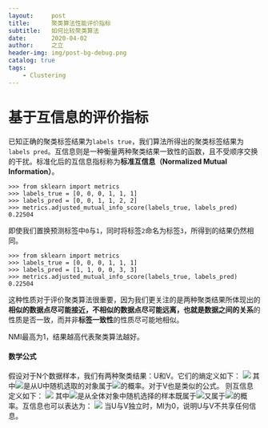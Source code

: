 ```yaml
---
layout:     post
title:      聚类算法性能评价指标
subtitle:   如何比较聚类算法
date:       2020-04-02
author:     之立
header-img: img/post-bg-debug.png
catalog: true
tags:
    - Clustering
---
```


# 基于互信息的评价指标
已知正确的聚类标签结果为`labels true`，我们算法所得出的聚类标签结果为`labels pred`。互信息则是一种衡量两种聚类结果一致性的函数，且不受顺序交换的干扰。标准化后的互信息指标称为**标准互信息（Normalized Mutual Information）**。

	>>> from sklearn import metrics
	>>> labels_true = [0, 0, 0, 1, 1, 1]
	>>> labels_pred = [0, 0, 1, 1, 2, 2]
	>>> metrics.adjusted_mutual_info_score(labels_true, labels_pred)
	0.22504

即使我们置换预测标签中`0`与`1`，同时将标签`2`命名为标签`3`，所得到的结果仍然相同。

	>>> from sklearn import metrics
	>>> labels_true = [0, 0, 0, 1, 1, 1]
	>>> labels_pred = [1, 1, 0, 0, 3, 3]
	>>> metrics.adjusted_mutual_info_score(labels_true, labels_pred)
	0.22504

这种性质对于评价聚类算法很重要，因为我们更关注的是两种聚类结果所体现出的**相似的数据点尽可能接近，不相似的数据点尽可能远离，也就是数据之间的关系**的性质是否一致，而并非**标签一致性**的性质尽可能地相似。

NMI最高为1，结果越高代表聚类算法越好。

#### 数学公式

假设对于N个数据样本，我们有两种聚类结果：U和V。它们的熵定义如下：
<img src="https://www.zhihu.com/equation?tex=H(U) = - \sum_{i=1}^{|U|}P(i)\log(P(i))"/>
其中<img src="https://www.zhihu.com/equation?tex=P(i) = |U_i| / N"/>是从U中随机选取的对象属于<img src="https://www.zhihu.com/equation?tex=U_i"/>的概率。对于V也是类似的公式。
则互信息定义如下：
<img src="https://www.zhihu.com/equation?tex=H(U) =\text{MI}(U, V) = \sum_{i=1}^{|U|}\sum_{j=1}^{|V|}P(i, j)\log\left(\frac{P(i,j)}{P(i)P'(j)}\right)"/>
其中<img src="https://www.zhihu.com/equation?tex=P(i, j) = |U_i \cap V_j| / N"/>是从全体对象中随机选择的样本既属于<img src="https://www.zhihu.com/equation?tex=U_i"/>又属于<img src="https://www.zhihu.com/equation?tex=V_j"/>的概率。互信息也可以表达为：
<img src="https://www.zhihu.com/equation?tex=H(U) =\text{MI}(U, V) = \text{H}(U) - \text{H}(U|V)"/>
当U与V独立时，MI为0，说明U与V不共享任何信息。